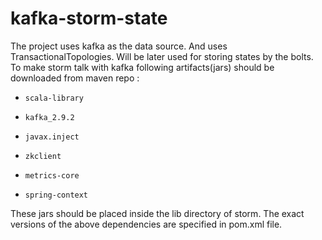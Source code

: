 kafka-storm-state
=================

The project uses kafka as the data source. And uses TransactionalTopologies.
Will be later used for storing states by the bolts.
To make storm talk with kafka following artifacts(jars) should be downloaded 
from maven repo :
*     scala-library
*     kafka_2.9.2
*     javax.inject
*     zkclient
*     metrics-core
*     spring-context
These jars should be placed inside the lib directory of storm. The exact versions
 of the above dependencies are specified in pom.xml file.
